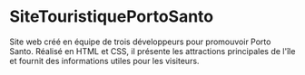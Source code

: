 # SiteTouristiquePortoSanto
Site web créé en équipe de trois développeurs pour promouvoir Porto Santo. Réalisé en HTML et CSS, il présente les attractions principales de l'île et fournit des informations utiles pour les visiteurs.
